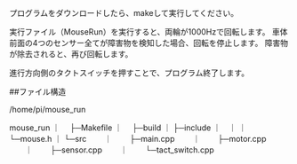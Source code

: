 プログラムをダウンロードしたら、makeして実行してください。

実行ファイル（MouseRun）を実行すると、両輪が1000Hzで回転します。
車体前面の4つのセンサー全てが障害物を検知した場合、回転を停止します。
障害物が除去されると、再び回転します。

進行方向側のタクトスイッチを押すことで、プログラム終了します。



##ファイル構造

/home/pi/mouse_run

mouse_run 
｜　
├─Makefile
｜　
├─build
｜
├─include
｜　｜
｜　└─mouse.h
｜
└─src
　　｜
　　├─main.cpp
　　｜
　　├─motor.cpp
　　｜
　　├─sensor.cpp
　　｜
　　└─tact_switch.cpp